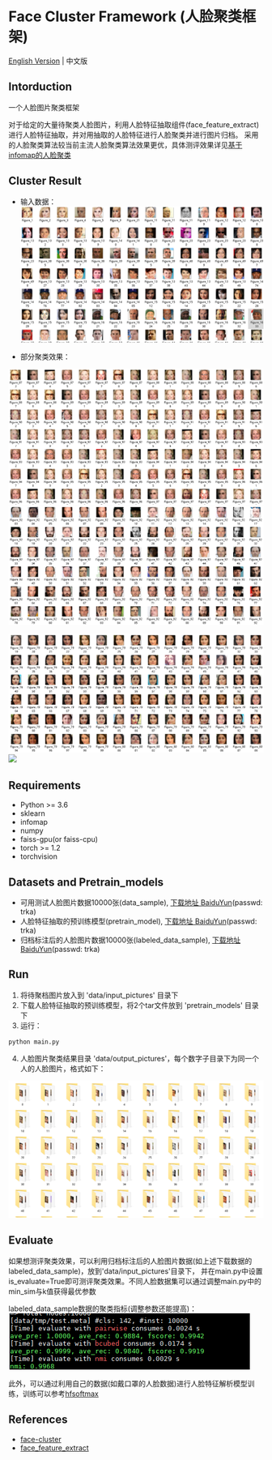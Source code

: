 # Face Cluster Framework (人脸聚类框架)
[English Version](https://github.com/xiaoxiong74/face-cluster-framework/blob/master/README.md) | 中文版


## Intorduction

一个人脸图片聚类框架

对于给定的大量待聚类人脸图片，利用人脸特征抽取组件(face_feature_extract)进行人脸特征抽取，并对用抽取的人脸特征进行人脸聚类并进行图片归档。
采用的人脸聚类算法较当前主流人脸聚类算法效果更优，具体测评效果详见[基于infomap的人脸聚类](https://blog.csdn.net/qq_42189083/article/details/110002878)

## Cluster Result

* 输入数据：
![](data/tmp/input.png)

* 部分聚类效果：

![](data/tmp/result_0.png)
![](data/tmp/result_1.png)

![](data/tmp/result_2.png)
![](data/tmp/result_3.png)


## Requirements
* Python >= 3.6
* sklearn
* infomap
* numpy
* faiss-gpu(or faiss-cpu)
* torch >= 1.2
* torchvision

## Datasets and Pretrain_models
* 可用测试人脸图片数据10000张(data_sample), [下载地址 BaiduYun](https://pan.baidu.com/s/19Ho011j_ZpIT93aS1gSdrg)(passwd: trka)
* 人脸特征抽取的预训练模型(pretrain_model), [下载地址 BaiduYun](https://pan.baidu.com/s/19Ho011j_ZpIT93aS1gSdrg)(passwd: trka)
* 归档标注后的人脸图片数据10000张(labeled_data_sample), [下载地址 BaiduYun](https://pan.baidu.com/s/19Ho011j_ZpIT93aS1gSdrg)(passwd: trka)


## Run
1. 将待聚档图片放入到 'data/input_pictures' 目录下
2. 下载人脸特征抽取的预训练模型，将2个tar文件放到 'pretrain_models' 目录下
3. 运行：
```bash
python main.py
```
4. 人脸图片聚类结果目录 'data/output_pictures'，每个数字子目录下为同一个人的人脸图片，格式如下：

![](data/tmp/output_all.png)


## Evaluate

如果想测评聚类效果，可以利用归档标注后的人脸图片数据(如上述下载数据的labeled_data_sample)，放到'data/input_pictures'目录下，
并在main.py中设置is_evaluate=True即可测评聚类效果。不同人脸数据集可以通过调整main.py中的min_sim与k值获得最优参数

labeled_data_sample数据的聚类指标(调整参数还能提高)：
![](data/tmp/evaluation.png)

此外，可以通过利用自己的数据(如戴口罩的人脸数据)进行人脸特征解析模型训练，训练可以参考[hfsoftmax](https://github.com/yl-1993/hfsoftmax)

## References

* [face-cluster](https://github.com/xiaoxiong74/face-cluster-by-infomap)
* [face_feature_extract](https://github.com/yl-1993/hfsoftmax)